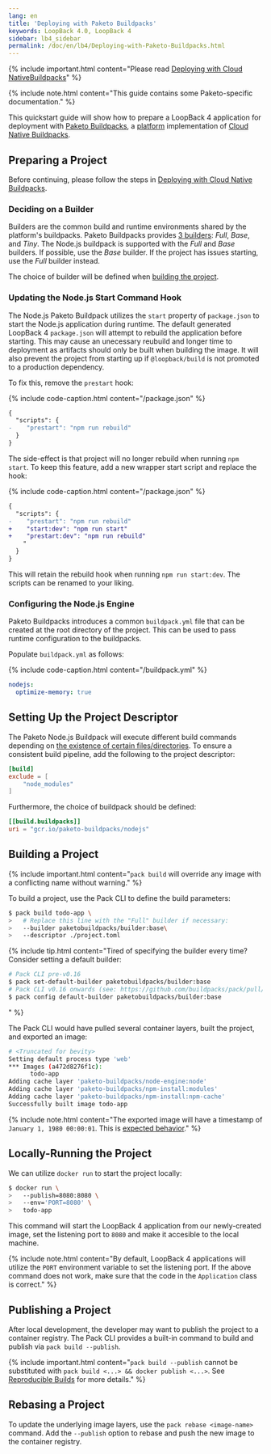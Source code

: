 ```yaml
---
lang: en
title: 'Deploying with Paketo Buildpacks'
keywords: LoopBack 4.0, LoopBack 4
sidebar: lb4_sidebar
permalink: /doc/en/lb4/Deploying-with-Paketo-Buildpacks.html
---
```


{% include important.html content="Please read
[Deploying with Cloud NativeBuildpacks](./Cloud-Native-Buildpacks.md)" %}

{% include note.html content="This guide contains some Paketo-specific
documentation." %}

This quickstart guide will show how to prepare a LoopBack 4 application for
deployment with [Paketo Buildpacks](https://paketo.io), a
[platform](https://github.com/buildpacks/spec/blob/main/platform.md)
implementation of [Cloud Native Buildpacks](https://buildpacks.io).

## Preparing a Project

Before continuing, please follow the steps in
[Deploying with Cloud Native Buildpacks](./Cloud-Native-Buildpacks.md).

### Deciding on a Builder

Builders are the common build and runtime environments shared by the platform's
buildpacks. Paketo Buildpacks provides
[3 builders](https://paketo.io/docs/builders/): _Full_, _Base_, and _Tiny_. The
Node.js buildpack is supported with the _Full_ and _Base_ builders. If possible,
use the _Base_ builder. If the project has issues starting, use the _Full_
builder instead.

The choice of builder will be defined when
[building the project](#Building-a-Project).

### Updating the Node.js Start Command Hook

The Node.js Paketo Buildpack utilizes the `start` property of `package.json` to
start the Node.js application during runtime. The default generated LoopBack 4
`package.json` will attempt to rebuild the application before starting. This
may cause an unecessary reubuild and longer time to deployment as artifacts
should only be built when building the image. It will also prevent the project
from starting up if `@loopback/build` is not promoted to a production
dependency.

To fix this, remove the `prestart` hook:

{% include code-caption.html content="/package.json" %}

```diff
{
  "scripts": {
-    "prestart": "npm run rebuild"
  }
}
```

The side-effect is that project will no longer rebuild when running `npm start`.
To keep this feature, add a new wrapper start script and replace the hook:

{% include code-caption.html content="/package.json" %}

```diff
{
  "scripts": {
-    "prestart": "npm run rebuild"
+    "start:dev": "npm run start"
+    "prestart:dev": "npm run rebuild"
    "
  }
}
```

This will retain the rebuild hook when running `npm run start:dev`. The scripts
can be renamed to your liking.

### Configuring the Node.js Engine

Paketo Buildpacks introduces a common `buildpack.yml` file that can be created
at the root directory of the project. This can be used to pass runtime
configuration to the buildpacks.

Populate `buildpack.yml` as follows:

{% include code-caption.html content="/buildpack.yml" %}

```yaml
nodejs:
  optimize-memory: true
```

## Setting Up the Project Descriptor

The Paketo Node.js Buildpack will execute different build commands depending on
[the existence of certain files/directories](https://paketo.io/docs/buildpacks/language-family-buildpacks/nodejs/#npm-installation-process). To ensure a
consistent build pipeline, add the following to the project descriptor:

```toml
[build]
exclude = [
    "node_modules"
]
```

Furthermore, the choice of buildpack should be defined:

```toml
[[build.buildpacks]]
uri = "gcr.io/paketo-buildpacks/nodejs"
```

## Building a Project

{% include important.html content="`pack build` will override any image with
a conflicting name without warning." %}

To build a project, use the Pack CLI to define the build parameters:

```sh
$ pack build todo-app \
>   # Replace this line with the "Full" builder if necessary:
>   --builder paketobuildpacks/builder:base\
>   --descriptor ./project.toml
```

{% include tip.html content="Tired of specifying the builder every time?
Consider setting a default builder:
```sh
# Pack CLI pre-v0.16
$ pack set-default-builder paketobuildpacks/builder:base
# Pack CLI v0.16 onwards (see: https://github.com/buildpacks/pack/pull/982)
$ pack config default-builder paketobuildpacks/builder:base
```
" %}

The Pack CLI would have pulled several container layers, built the project, and
exported an image:

```sh
# <Truncated for bevity>
Setting default process type 'web'
*** Images (a472d8276f1c):
      todo-app
Adding cache layer 'paketo-buildpacks/node-engine:node'
Adding cache layer 'paketo-buildpacks/npm-install:modules'
Adding cache layer 'paketo-buildpacks/npm-install:npm-cache'
Successfully built image todo-app
```
{% include note.html content="The exported image will have a timestamp of
`January 1, 1980 00:00:01`. This is
[expected behavior](https://medium.com/buildpacks/time-travel-with-pack-e0efd8bf05db)."
%}

## Locally-Running the Project

We can utilize `docker run` to start the project locally:

```sh
$ docker run \
>   --publish=8080:8080 \
>   --env='PORT=8080' \
>   todo-app
```

This command will start the LoopBack 4 application from our newly-created image,
set the listening port to `8080` and make it accesible to the local machine.

{% include note.html content="By default, LoopBack 4 applications will utilize
the `PORT` environment variable to set the listening port. If the above command
does not work, make sure that the code in the `Application` class is correct."
%}

## Publishing a Project

After local development, the developer may want to publish the project to a
container registry. The Pack CLI provides a built-in command to build and
publish via `pack build --publish`.

{% include important.html content="`pack build --publish` cannot be substituted
with `pack build <...> && docker publish <...>`. See
[Reproducible Builds](https://buildpacks.io/docs/reference/reproducibility/#consequences-and-caveats) for more details." %}

## Rebasing a Project

To update the underlying image layers, use the `pack rebase <image-name>`
command. Add the `--publish` option to rebase and push the new image to the
container registry.
